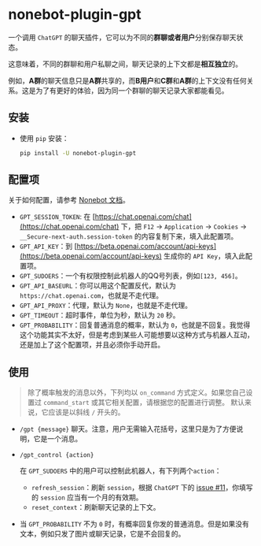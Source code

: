 # nonebot-plugin-gpt

一个调用 `ChatGPT` 的聊天插件，它可以为不同的**群聊或者用户**分别保存聊天状态。

这意味着，不同的群聊和用户私聊之间，聊天记录的上下文都是**相互独立**的。

例如，**A群**的聊天信息只是**A群**共享的，而**B用户**和**C群**和**A群**的上下文没有任何关系。这是为了有更好的体验，因为同一个群聊的聊天记录大家都能看见。

## 安装

+ 使用 `pip` 安装：
  
  ```bash
  pip install -U nonebot-plugin-gpt
  ```


## 配置项

关于如何配置，请参考 [Nonebot 文档](https://v2.nonebot.dev/docs/tutorial/configuration#%E9%85%8D%E7%BD%AE%E6%96%B9%E5%BC%8F)。

+ `GPT_SESSION_TOKEN`: 在 [https://chat.openai.com/chat](https://chat.openai.com/chat) 下，把 `F12` -> `Application` -> `Cookies` -> `__Secure-next-auth.session-token` 的内容复制下来，填入此配置项。
+ `GPT_API_KEY`：到 [https://beta.openai.com/account/api-keys](https://beta.openai.com/account/api-keys) 生成你的 `API Key`，填入此配置项。
+ `GPT_SUDOERS`：一个有权限控制此机器人的QQ号列表，例如`[123, 456]`。
+ `GPT_API_BASEURL`：你可以用这个配置反代，默认为 `https://chat.openai.com`，也就是不走代理。
+ `GPT_API_PROXY`：代理，默认为 `None`，也就是不走代理。
+ `GPT_TIMEOUT`：超时事件，单位为秒，默认为 `20` 秒。
+ `GPT_PROBABILITY`：回复普通消息的概率，默认为 `0`，也就是不回复。我觉得这个功能其实不太好，但是考虑到某些人可能想要以这种方式与机器人互动，还是加上了这个配置项，并且必须你手动开启。


## 使用

> 除了概率触发的消息以外，下列均以 `on_command` 方式定义。如果您自己设置过 `command_start` 或其它相关配置，请根据您的配置进行调整。
> 默认来说，它应该是以斜线 `/` 开头的。

+ `/gpt {message}`
  聊天。注意，用户无需输入花括号，这里只是为了方便说明，它是一个消息。

+ `/gpt_control {action}`

  在 `GPT_SUDOERS` 中的用户可以控制此机器人，有下列两个`action`：

  + `refresh_session`：刷新 `session`，根据 `ChatGPT` 下的 [issue #11](https://github.com/acheong08/ChatGPT/issues/11)，你填写的 `session` 应当有一个月的有效期。
  + `reset_context`：刷新聊天记录的上下文。

+ 当 `GPT_PROBABILITY` 不为 `0` 时，有概率回复你发的普通消息。但是如果没有文本，例如只发了图片或聊天记录，它是不会回复的。
